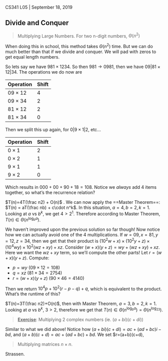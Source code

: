 

CS341 L05 | September 18, 2019

## Divide and Conquer

> Multiplying Large Numbers. For two n-digit numbers, $\Theta(n^2)$

When doing this in school, this method takes $\Theta(n^2)$ time. But we can do much better than that if we divide and conquer. We will pad with zeros to get equal length numbers.

So lets say we have $981\times 1234$. So then $981\to 0981$, then we have $09|81 \times 12|34$. The operations we do now are

| Operation     | Shift |
| ------------- | ----- |
| $09\times 12$ | 4     |
| $09\times 34$ | 2     |
| $81\times 12$ | 2     |
| $81\times 34$ | 0     |

Then we split this up again, for $0|9 \times 1|2$, etc...

| Operation   | Shift |
| ----------- | ----- |
| $0\times 1$ | 2     |
| $0\times 2$ | 1     |
| $9\times 1$ | 1     |
| $9\times 2$ | 0     |

Which results in $000 + 00 + 90 + 18 = 108$. Notice we *always* add 4 items together, so what’s the recurrence relation?

$T(n)=4T(\frac n2) + O(n)$ . We can now apply the ==Master Theorem==: $T(n) = aT(\frac nb) + c\cdot n^k$. In this situation, $a=4, b=2,k=1$. Looking at $a$ vs $b^k$, we get $4 > 2^1$. Therefore according to Master Theorem, $T(n)\in\Theta(n^{\log_ba})$.

We haven’t improved upon the previous solution so far though! Now notice how we can actually avoid one of the 4 multiplications. If $w=09,x=81,y=12,z=34$, then we get that their product is $(10^2w+x)\times(10^2y+z)\times(10^4wy)\times10^2(wz+xy)+xz$. Consider $(w+x)(y+z)=wy+(wz+xy)+xz$. Here we want the $wz+xy$ term, so we’ll compute the other parts! Let $r=(w+x)(y+z)$. Compute:

- $p=wy$                                   ($09\times12=108$)
- $q=xz$                                    ($81\times34 = 2754$)
- $r=(w+x)(y+z)$               ($90\times 46=4140$)

Then we return $10^4p + 10^2(r-p-q)+q$, which is equivalent to the product. What’s the runtime of this?

$T(n)=3T(\frac n2)+O(n)$, then with Master Theorem, $a=3,b=2,k=1$. Looking at $a$ vs $b^k$, $3 > 2$, therefore we get that $T(n)\in\Theta(n^{\log_ba}) = \Theta(n^{\log_23})$.

> **<u>Exercise</u>**: Multiplying 2 complex numbers (ie. $(a+bi)(c+di)$)

Similar to what we did above! Notice how $(a+bi)(c+di) = ac +(ad+bc)i-bd$, and $(a+b)(c+d)=ac+(ad+bc)+bd$. We set $r=(a+b)(c+d), 

>Multiplying matrices $n\times n$. 

Strassen.